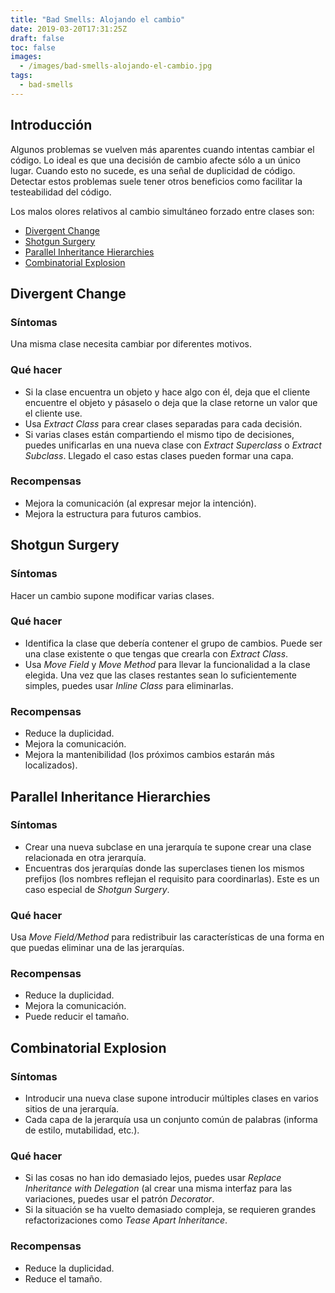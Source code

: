 ```yaml
---
title: "Bad Smells: Alojando el cambio"
date: 2019-03-20T17:31:25Z
draft: false
toc: false
images:
  - /images/bad-smells-alojando-el-cambio.jpg
tags: 
  - bad-smells
---
```

## Introducción

Algunos problemas se vuelven más aparentes cuando intentas cambiar el código. Lo ideal es que una decisión de cambio afecte sólo a un único lugar. Cuando esto no sucede, es una señal de duplicidad de código. Detectar estos problemas suele tener otros beneficios como facilitar la testeabilidad del código.

Los malos olores relativos al cambio simultáneo forzado entre clases son:

* [Divergent Change](#divergent-change)
* [Shotgun Surgery](#shotgun-surgery)
* [Parallel Inheritance Hierarchies](#parallel-inheritance-hierarchies)
* [Combinatorial Explosion](#combinatorial-explosion)

## Divergent Change
### Síntomas

Una misma clase necesita cambiar por diferentes motivos.

### Qué hacer

* Si la clase encuentra un objeto y hace algo con él, deja que el cliente encuentre el objeto y pásaselo o deja que la clase retorne un valor que el cliente use.
* Usa *Extract Class* para crear clases separadas para cada decisión.
* Si varias clases están compartiendo el mismo tipo de decisiones, puedes unificarlas en una nueva clase con *Extract Superclass* o *Extract Subclass*. Llegado el caso estas clases pueden formar una capa.

### Recompensas

* Mejora la comunicación (al expresar mejor la intención).
* Mejora la estructura para futuros cambios.

## Shotgun Surgery
### Síntomas

Hacer un cambio supone modificar varias clases.

### Qué hacer

* Identifica la clase que debería contener el grupo de cambios. Puede ser una clase existente o que tengas que crearla con *Extract Class*.
* Usa *Move Field* y *Move Method* para llevar la funcionalidad a la clase elegida. Una vez que las clases restantes sean lo suficientemente simples, puedes usar *Inline Class* para eliminarlas.

### Recompensas

* Reduce la duplicidad.
* Mejora la comunicación.
* Mejora la mantenibilidad (los próximos cambios estarán más localizados).

## Parallel Inheritance Hierarchies
### Síntomas

* Crear una nueva subclase en una jerarquía te supone crear una clase relacionada en otra jerarquía.
* Encuentras dos jerarquías donde las superclases tienen los mismos prefijos (los nombres reflejan el requisito para coordinarlas). Este es un caso especial de *Shotgun Surgery*.

### Qué hacer

Usa *Move Field/Method* para redistribuir las características de una forma en que puedas eliminar una de las jerarquías.

### Recompensas

* Reduce la duplicidad.
* Mejora la comunicación.
* Puede reducir el tamaño.

## Combinatorial Explosion
### Síntomas

* Introducir una nueva clase supone introducir múltiples clases en varios sitios de una jerarquía.
* Cada capa de la jerarquía usa un conjunto común de palabras (informa de estilo, mutabilidad, etc.).

### Qué hacer

* Si las cosas no han ido demasiado lejos, puedes usar *Replace Inheritance with Delegation* (al crear una misma interfaz para las variaciones, puedes usar el patrón *Decorator*.
* Si la situación se ha vuelto demasiado compleja, se requieren grandes refactorizaciones como *Tease Apart Inheritance*.

### Recompensas

* Reduce la duplicidad.
* Reduce el tamaño.